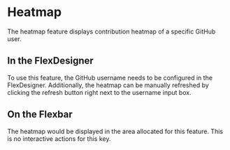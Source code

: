 # Heatmap

The heatmap feature displays contribution heatmap of a specific GitHub user.

## In the FlexDesigner

To use this feature, the GitHub username needs to be configured in the FlexDesigner. Additionally, the heatmap can be manually refreshed by clicking the refresh button right next to the username input box.

## On the Flexbar

The heatmap would be displayed in the area allocated for this feature. This is no interactive actions for this key.
